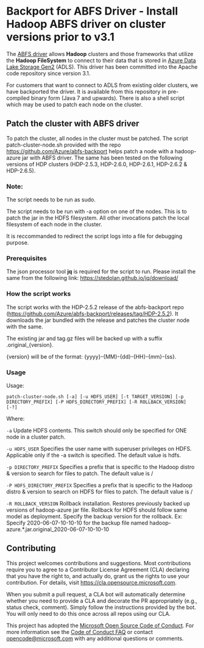 # Backport for ABFS Driver - Install Hadoop ABFS driver on cluster versions prior to v3.1

The [ABFS driver](https://hadoop.apache.org/docs/stable/hadoop-azure/abfs.html) allows **Hadoop** clusters and those frameworks that utilize the **Hadoop FileSystem** to connect to their data that is stored in [Azure Data Lake Storage Gen2](https://azure.microsoft.com/services/storage/data-lake-storage) (ADLS). This driver has been committed into the Apache code repository since version 3.1. 

For customers that want to connect to ADLS from existing older clusters, we have backported the driver. It is available from this repository in pre-compiled binary form (Java 7 and upwards). There is also a shell script which may be used to patch each node on the cluster.

## Patch the cluster with ABFS driver
To patch the cluster, all nodes in the cluster must be patched. The script patch-cluster-node.sh provided with the repo https://github.com/Azure/abfs-backport helps patch a node with a hadoop-azure jar with ABFS driver. The same has been tested on the following versions of HDP clusters (HDP-2.5.3, HDP-2.6.0, HDP-2.6.1, HDP-2.6.2 & HDP-2.6.5).

### Note:
The script needs to be run as sudo.

The script needs to be run with -a option on one of the nodes. This is to patch the jar in the HDFS filesystem. All other invocations patch the local filesystem of each node in the cluster.

It is reccommanded to redirect the script logs into a file for debugging purpose.


### Prerequisites

The json processor tool **jq** is required for the script to run.
Please install the same from the following link: https://stedolan.github.io/jq/download/

### How the script works

The script works with the HDP-2.5.2 release of the abfs-backport repo (https://github.com/Azure/abfs-backport/releases/tag/HDP-2.5.2). It downloads the jar bundled with the release and patches the cluster node with the same.

The existing jar and tag.gz files will be backed up with a suffix .original_{version}.

{version} will be of the format: {yyyy}-{MM}-{dd}-{HH}-{mm}-{ss}. 
  
### Usage

Usage: 

    patch-cluster-node.sh [-a] [-u HDFS_USER] [-t TARGET_VERSION] [-p DIRECTORY_PREFIX] [-P HDFS_DIRECTORY_PREFIX] [-R ROLLBACK_VERSION] [-?]

Where:

`-a`  Update HDFS contents. This switch should only be specified for ONE node in a cluster patch.

`-u HDFS_USER`  Specifies the user name with superuser privileges on HDFS. Applicable only if the -a switch is specified. The default value is hdfs.

`-p DIRECTORY_PREFIX` Specifies a prefix that is specific to the Hadoop distro & version to search for files to patch. The default value is /

`-P HDFS_DIRECTORY_PREFIX`  Specifies a prefix that is specific to the Hadoop distro & version to search on HDFS for files to patch. The default value is /

`-R ROLLBACK_VERSION`  Rollback installation. Restores previously backed up versions of hadoop-azure jar file. Rollback for HDFS should follow same model as deployment. Specify the backup version for the rollback. Ex: Specify 2020-06-07-10-10-10 for the backup file named hadoop-azure.*.jar.original_2020-06-07-10-10-10

## Contributing

This project welcomes contributions and suggestions.  Most contributions require you to agree to a
Contributor License Agreement (CLA) declaring that you have the right to, and actually do, grant us
the rights to use your contribution. For details, visit https://cla.opensource.microsoft.com.

When you submit a pull request, a CLA bot will automatically determine whether you need to provide
a CLA and decorate the PR appropriately (e.g., status check, comment). Simply follow the instructions
provided by the bot. You will only need to do this once across all repos using our CLA.

This project has adopted the [Microsoft Open Source Code of Conduct](https://opensource.microsoft.com/codeofconduct/).
For more information see the [Code of Conduct FAQ](https://opensource.microsoft.com/codeofconduct/faq/) or
contact [opencode@microsoft.com](mailto:opencode@microsoft.com) with any additional questions or comments.
